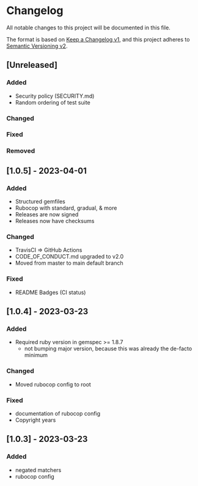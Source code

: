 # Changelog
All notable changes to this project will be documented in this file.

The format is based on [Keep a Changelog v1](https://keepachangelog.com/en/1.0.0/),
and this project adheres to [Semantic Versioning v2](https://semver.org/spec/v2.0.0.html).

## [Unreleased]
### Added
- Security policy (SECURITY.md)
- Random ordering of test suite
### Changed
### Fixed
### Removed

## [1.0.5] - 2023-04-01
### Added
- Structured gemfiles
- Rubocop with standard, gradual, & more
- Releases are now signed
- Releases now have checksums
### Changed
- TravisCI => GitHub Actions
- CODE_OF_CONDUCT.md upgraded to v2.0
- Moved from master to main default branch
### Fixed
- README Badges (CI status)

## [1.0.4] - 2023-03-23
### Added
- Required ruby version in gemspec >= 1.8.7
  - not bumping major version, because this was already the de-facto minimum
### Changed
- Moved rubocop config to root
### Fixed
- documentation of rubocop config
- Copyright years

## [1.0.3] - 2023-03-23
### Added
- negated matchers
- rubocop config
